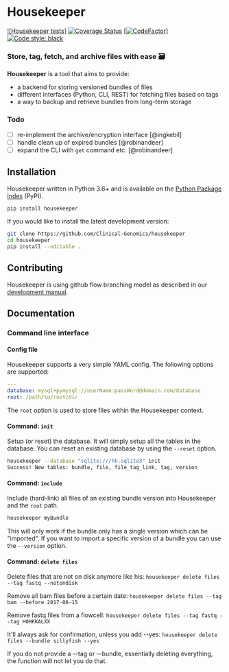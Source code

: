 # Housekeeper
[![Housekeeper tests]][github-url] [![Coverage Status][coveralls-image]][coveralls-url] [[![CodeFactor][codefactor-image]][codefactor-url]] [![Code style: black][black-image]][black-url]

### Store, tag, fetch, and archive files with ease 🗃

**Housekeeper** is a tool that aims to provide:

- a backend for storing versioned bundles of files
- different interfaces (Python, CLI, REST) for fetching files based on tags
- a way to backup and retrieve bundles from long-term storage

### Todo

- [ ] re-implement the archive/encryption interface [@ingkebil]
- [ ] handle clean up of expired bundles [@robinandeer]
- [ ] expand the CLI with `get` command etc. [@robinandeer]

## Installation

Housekeeper written in Python 3.6+ and is available on the [Python Package Index][pypi] (PyPI).

```bash
pip install housekeeper
```

If you would like to install the latest development version:

```bash
git clone https://github.com/Clinical-Genomics/housekeeper
cd housekeeper
pip install --editable .
```

## Contributing

Housekeeper is using github flow branching model as described in our [development manual][development manual].

## Documentation

### Command line interface

#### Config file

Housekeeper supports a very simple YAML config. The following options are supported:

```yaml
---
database: mysql+pymysql://userName:passWord@domain.com/database
root: /path/to/root/dir
```

The `root` option is used to store files within the Housekeeper context.

#### Command: `init`

Setup (or reset) the database. It will simply setup all the tables in the database. You can reset an existing database by using the `--reset` option.

```bash
housekeeper --database "sqlite:///hk.sqlite3" init
Success! New tables: bundle, file, file_tag_link, tag, version
```

#### Command: `include`

Include (hard-link) all files of an existing bundle version into Housekeeper and the `root` path.

```bash
housekeeper myBundle
```

This will only work if the bundle only has a single version which can be "imported". If you want to import a specific version of a bundle you can use the `--version` option.

#### Command: `delete files`

Delete files that are not on disk anymore like his:
`housekeeper delete files --tag fastq --notondisk`

Remove all bam files before a certain date:
`housekeeper delete files --tag bam --before 2017-06-15`

Remove fastq files from a flowcell:
`housekeeper delete files --tag fastq --tag H0HKKALXX`

It'll always ask for confirmation, unless you add --yes:
`housekeeper delete files --bundle sillyfish --yes`

If you do not provide a --tag or --bundle, essentially deleting everything, the function will not let you do that.

[pypi]: https://pypi.python.org/pypi/housekeeper/
[coveralls-url]: https://coveralls.io/r/Clinical-Genomics/housekeeper
[coveralls-image]: https://img.shields.io/coveralls/Clinical-Genomics/housekeeper.svg?style=flat-square
[github-url]: https://github.com/Clinical-Genomics/housekeeper/workflows/Housekeeper%20tests/badge.svg
[development manual]: http://www.clinicalgenomics.se/development/dev/githubflow/
[codefactor-image]: https://www.codefactor.io/repository/github/clinical-genomics/housekeeper/badge
[codefactor-url]: https://www.codefactor.io/repository/github/clinical-genomics/housekeeper
[black-image]: https://img.shields.io/badge/code%20style-black-000000.svg
[black-url]: https://github.com/psf/black
